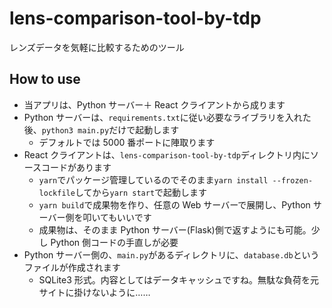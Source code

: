 # lens-comparison-tool-by-tdp

レンズデータを気軽に比較するためのツール

## How to use

- 当アプリは、Python サーバー＋ React クライアントから成ります
- Python サーバーは、`requirements.txt`に従い必要なライブラリを入れた後、`python3 main.py`だけで起動します
  - デフォルトでは 5000 番ポートに陣取ります
- React クライアントは、`lens-comparison-tool-by-tdp`ディレクトリ内にソースコードがあります
  - `yarn`でパッケージ管理しているのでそのまま`yarn install --frozen-lockfile`してから`yarn start`で起動します
  - `yarn build`で成果物を作り、任意の Web サーバーで展開し、Python サーバー側を叩いてもいいです
  - 成果物は、そのまま Python サーバー(Flask)側で返すようにも可能。少し Python 側コードの手直しが必要
- Python サーバー側の、`main.py`があるディレクトリに、`database.db`というファイルが作成されます
  - SQLite3 形式。内容としてはデータキャッシュですね。無駄な負荷を元サイトに掛けないように……
